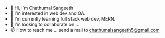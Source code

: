 - 👋 Hi, I’m Chathumal Sangeeth
- 👀 I’m interested in web dev and QA.
- 🌱 I’m currently learning full stack web dev, MERN.
- 💞️ I’m looking to collaborate on ...
- 📫 How to reach me ... send a mail to chathumalsangeeth5@gmail.com

<!---
cozyloon/cozyloon is a ✨ special ✨ repository because its `README.md` (this file) appears on your GitHub profile.
You can click the Preview link to take a look at your changes.
--->
